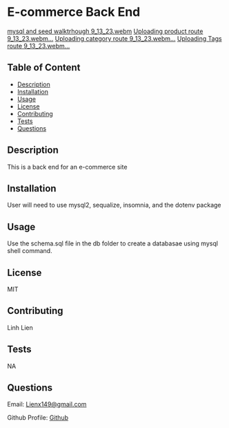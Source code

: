 # E-commerce Back End 
[mysql and seed walktrhough 9_13_23.webm](https://github.com/liex149/e-commerce-back-end/assets/132797792/b34bdd74-c2e1-4831-82e8-d798e85db850)
[Uploading product route 9_13_23.webm…]()
[Uploading category route 9_13_23.webm…]()
[Uploading Tags route 9_13_23.webm…]()

## Table of Content 

- [Description](#description)
- [Installation](#installation)
- [Usage](#usage)
- [License](#license)
- [Contributing](#contributing)
- [Tests](#tests)
- [Questions](#questions)

## Description 
This is a back end for an e-commerce site 

## Installation 
User will need to use mysql2, sequalize, insomnia, and the dotenv package

## Usage 
Use the schema.sql file in the db folder to create a databasae using mysql shell command. 

## License 
MIT

## Contributing 
Linh Lien

## Tests 
NA

## Questions 
Email: Lienx149@gmail.com 

Github Profile: [Github](https://github.com/Liex149)
